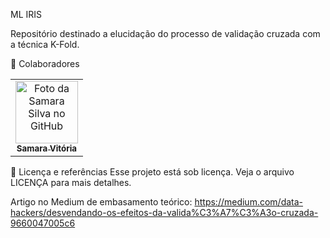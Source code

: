 ML IRIS

Repositório destinado a elucidação do processo de validação cruzada com a técnica K-Fold.

🤝 Colaboradores

<table>
  <tr>
    <td align="center">
      <a href="#" title="defina o título do link">
        <img src="[https://avatars3.githubusercontent.com/u/31936044](https://media.licdn.com/dms/image/v2/D4D03AQGrWFWXM1-wfA/profile-displayphoto-shrink_200_200/profile-displayphoto-shrink_200_200/0/1724946910080?e=1732147200&v=beta&t=bkZBFFROZfY98Hmt_tsJgspnbNReNJec4Cc9RrlAXX4)" width="100px;" alt="Foto da Samara Silva no GitHub"/><br>
        <sub>
          <b>Samara Vitória</b>
        </sub>
      </a>
    </td>
  </tr>
</table>

📝 Licença e referências
Esse projeto está sob licença. Veja o arquivo LICENÇA para mais detalhes.

Artigo no Medium de embasamento teórico: https://medium.com/data-hackers/desvendando-os-efeitos-da-valida%C3%A7%C3%A3o-cruzada-9660047005c6
